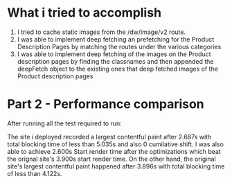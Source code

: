 # What i tried to accomplish
1. I tried to cache static images from the /dw/image/v2 route.
2. I was able to implement deep fetching an prefetching for the Product Description Pages by matching the routes under the various categories
3. I was able to implement deep fetching of the images on the Product description pages by finding the classnames and then appended the deepFetch object to the existing ones that deep fetched images of the Product description pages

# Part 2 - Performance comparison 
After running all the test required to run:

The site i deployed recorded a largest contentful paint after 2.687s  with total blocking time of less than 5.035s and also 0 cumilative shift. I was also able to achieve 2.600s Start render time after the optimizations which beat the orignal site's 3.900s start render time. On the other hand, the original site's largest contentful paint happened after 3.896s with total blocking time of less than 4.122s.
